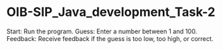 # OIB-SIP_Java_development_Task-2
Start: Run the program.
Guess: Enter a number between 1 and 100.
Feedback: Receive feedback if the guess is too low, too high, or correct.
